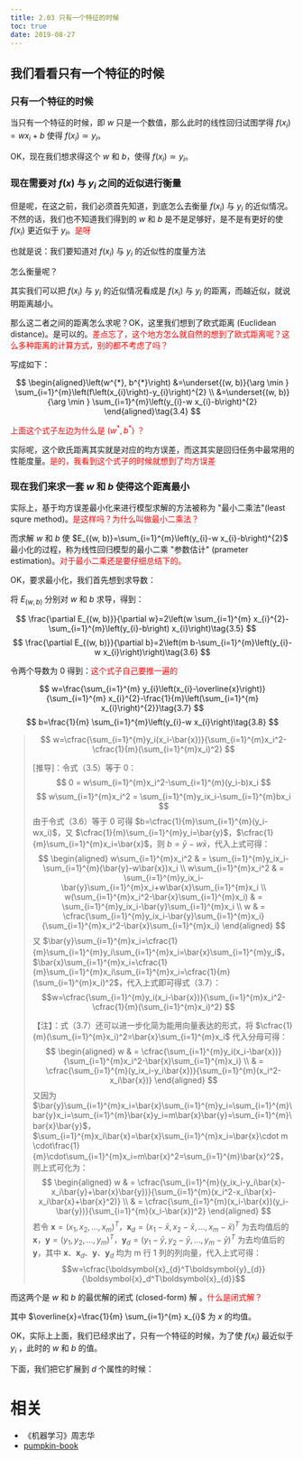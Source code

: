 ```yaml
---
title: 2.03 只有一个特征的时候
toc: true
date: 2019-08-27
---
```


## 我们看看只有一个特征的时候

### 只有一个特征的时候

当只有一个特征的时候，即 $w$ 只是一个数值，那么此时的线性回归试图学得 $f(x_i)=wx_i+b$ 使得 $f(x_i)\simeq y_i$。

OK，现在我们想求得这个 $w$ 和 $b$，使得 $f(x_i)\simeq y_i$。

### 现在需要对 $f(x)$ 与 $y_i$ 之间的近似进行衡量

但是呢，在这之前，我们必须首先知道，到底怎么去衡量 $f(x_i)$ 与 $y_i$ 的近似情况。不然的话，我们也不知道我们得到的 $w$ 和 $b$ 是不是足够好，是不是有更好的使 $f(x_i)$ 更近似于 $y_i$。<span style="color:red;">是呀</span>

也就是说：我们要知道对 $f(x_i)$ 与 $y_i$ 的近似性的度量方法

怎么衡量呢？

其实我们可以把 $f(x_i)$ 与 $y_i$ 的近似情况看成是 $f(x_i)$ 与 $y_i$ 的距离，而越近似，就说明距离越小。

那么这二者之间的距离怎么求呢？OK，这里我们想到了欧式距离 (Euclidean distance)。是可以的。<span style="color:red;">差点忘了，这个地方怎么就自然的想到了欧式距离呢？这么多种距离的计算方式，别的都不考虑了吗？</span>

写成如下：

$$
\begin{aligned}\left(w^{*}, b^{*}\right) &=\underset{(w, b)}{\arg \min } \sum_{i=1}^{m}\left(f\left(x_{i}\right)-y_{i}\right)^{2} \\ &=\underset{(w, b)}{\arg \min } \sum_{i=1}^{m}\left(y_{i}-w x_{i}-b\right)^{2} \end{aligned}\tag{3.4}
$$

<span style="color:red;">上面这个式子左边为什么是 $(w^*,b^*)$ ？</span>

实际呢，这个欧氏距离其实就是对应的均方误差，而这其实是回归任务中最常用的性能度量。<span style="color:red;">是的，我看到这个式子的时候就想到了均方误差</span>

### 现在我们来求一套 $w$ 和 $b$ 使得这个距离最小

实际上，基于均方误差最小化来进行模型求解的方法被称为 "最小二乘法"(least squre method)。<span style="color:red;">是这样吗？为什么叫做最小二乘法？

</span>而求解 $w$ 和 $b$ 使 $E_{(w, b)}=\sum_{i=1}^{m}\left(y_{i}-w x_{i}-b\right)^{2}$ 最小化的过程，称为线性回归模型的最小二乘 "参数估计" (prameter estimation)。<span style="color:red;">对于最小二乘还是要仔细总结下的。</span>

OK，要求最小化，我们首先想到求导数：

将 $E_{(w,b)}$ 分别对 $w$ 和 $b$ 求导，得到：

$$
\frac{\partial E_{(w, b)}}{\partial w}=2\left(w \sum_{i=1}^{m} x_{i}^{2}-\sum_{i=1}^{m}\left(y_{i}-b\right) x_{i}\right)\tag{3.5}
$$
$$
\frac{\partial E_{(w, b)}}{\partial b}=2\left(m b-\sum_{i=1}^{m}\left(y_{i}-w x_{i}\right)\right)\tag{3.6}
$$

令两个导数为 0 得到：<span style="color:red;">这个式子自己要推一遍的</span>

$$
w=\frac{\sum_{i=1}^{m} y_{i}\left(x_{i}-\overline{x}\right)}{\sum_{i=1}^{m} x_{i}^{2}-\frac{1}{m}\left(\sum_{i=1}^{m} x_{i}\right)^{2}}\tag{3.7}
$$
$$
b=\frac{1}{m} \sum_{i=1}^{m}\left(y_{i}-w x_{i}\right)\tag{3.8}
$$


> $$ w=\cfrac{\sum_{i=1}^{m}y_i(x_i-\bar{x})}{\sum_{i=1}^{m}x_i^2-\cfrac{1}{m}(\sum_{i=1}^{m}x_i)^2} $$
>
> [推导]：令式（3.5）等于 0：
> $$ 0 = w\sum_{i=1}^{m}x_i^2-\sum_{i=1}^{m}(y_i-b)x_i $$
> $$ w\sum_{i=1}^{m}x_i^2 = \sum_{i=1}^{m}y_ix_i-\sum_{i=1}^{m}bx_i $$
> 由于令式（3.6）等于 0 可得 $b=\cfrac{1}{m}\sum_{i=1}^{m}(y_i-wx_i)$，又 $\cfrac{1}{m}\sum_{i=1}^{m}y_i=\bar{y}$，$\cfrac{1}{m}\sum_{i=1}^{m}x_i=\bar{x}$，则 $b=\bar{y}-w\bar{x}$，代入上式可得：
> $$
> \begin{aligned}
>     w\sum_{i=1}^{m}x_i^2 & = \sum_{i=1}^{m}y_ix_i-\sum_{i=1}^{m}(\bar{y}-w\bar{x})x_i \\
>     w\sum_{i=1}^{m}x_i^2 & = \sum_{i=1}^{m}y_ix_i-\bar{y}\sum_{i=1}^{m}x_i+w\bar{x}\sum_{i=1}^{m}x_i \\
>     w(\sum_{i=1}^{m}x_i^2-\bar{x}\sum_{i=1}^{m}x_i) & = \sum_{i=1}^{m}y_ix_i-\bar{y}\sum_{i=1}^{m}x_i \\
>     w & = \cfrac{\sum_{i=1}^{m}y_ix_i-\bar{y}\sum_{i=1}^{m}x_i}{\sum_{i=1}^{m}x_i^2-\bar{x}\sum_{i=1}^{m}x_i}
> \end{aligned}
> $$
> 又 $\bar{y}\sum_{i=1}^{m}x_i=\cfrac{1}{m}\sum_{i=1}^{m}y_i\sum_{i=1}^{m}x_i=\bar{x}\sum_{i=1}^{m}y_i$，$\bar{x}\sum_{i=1}^{m}x_i=\cfrac{1}{m}\sum_{i=1}^{m}x_i\sum_{i=1}^{m}x_i=\cfrac{1}{m}(\sum_{i=1}^{m}x_i)^2$，代入上式即可得式（3.7）：
> $$w=\cfrac{\sum_{i=1}^{m}y_i(x_i-\bar{x})}{\sum_{i=1}^{m}x_i^2-\cfrac{1}{m}(\sum_{i=1}^{m}x_i)^2} $$
>
> 【注】：式（3.7）还可以进一步化简为能用向量表达的形式，将 $\cfrac{1}{m}(\sum_{i=1}^{m}x_i)^2=\bar{x}\sum_{i=1}^{m}x_i$ 代入分母可得：
> $$
> \begin{aligned}
>      w & = \cfrac{\sum_{i=1}^{m}y_i(x_i-\bar{x})}{\sum_{i=1}^{m}x_i^2-\bar{x}\sum_{i=1}^{m}x_i} \\
>      & = \cfrac{\sum_{i=1}^{m}(y_ix_i-y_i\bar{x})}{\sum_{i=1}^{m}(x_i^2-x_i\bar{x})}
> \end{aligned}
> $$
> 又因为 $\bar{y}\sum_{i=1}^{m}x_i=\bar{x}\sum_{i=1}^{m}y_i=\sum_{i=1}^{m}\bar{y}x_i=\sum_{i=1}^{m}\bar{x}y_i=m\bar{x}\bar{y}=\sum_{i=1}^{m}\bar{x}\bar{y}$，$\sum_{i=1}^{m}x_i\bar{x}=\bar{x}\sum_{i=1}^{m}x_i=\bar{x}\cdot m \cdot\frac{1}{m}\cdot\sum_{i=1}^{m}x_i=m\bar{x}^2=\sum_{i=1}^{m}\bar{x}^2$，则上式可化为：
> $$
> \begin{aligned}
>     w & = \cfrac{\sum_{i=1}^{m}(y_ix_i-y_i\bar{x}-x_i\bar{y}+\bar{x}\bar{y})}{\sum_{i=1}^{m}(x_i^2-x_i\bar{x}-x_i\bar{x}+\bar{x}^2)} \\
>     & = \cfrac{\sum_{i=1}^{m}(x_i-\bar{x})(y_i-\bar{y})}{\sum_{i=1}^{m}(x_i-\bar{x})^2}
> \end{aligned}
> $$
> 若令 $\boldsymbol{x}=(x_1,x_2,...,x_m)^T$，$\boldsymbol{x}_{d}=(x_1-\bar{x},x_2-\bar{x},...,x_m-\bar{x})^T$ 为去均值后的 $\boldsymbol{x}$，$\boldsymbol{y}=(y_1,y_2,...,y_m)^T$，$\boldsymbol{y}_{d}=(y_1-\bar{y},y_2-\bar{y},...,y_m-\bar{y})^T$ 为去均值后的 $\boldsymbol{y}$，其中 $\boldsymbol{x}$、$\boldsymbol{x}_{d}$、$\boldsymbol{y}$、$\boldsymbol{y}_{d}$ 均为 m 行 1 列的列向量，代入上式可得：
> $$w=\cfrac{\boldsymbol{x}_{d}^T\boldsymbol{y}_{d}}{\boldsymbol{x}_d^T\boldsymbol{x}_{d}}$$


而这两个是 $w$ 和 $b$ 的最优解的闭式 (closed-form) 解 。<span style="color:red;">什么是闭式解？</span>

其中 $\overline{x}=\frac{1}{m} \sum_{i=1}^{m} x_{i}$ 为 $x$ 的均值。

OK，实际上上面，我们已经求出了，只有一个特征的时候，为了使 $f(x_i)$ 最近似于 $y_i$ ，此时的 $w$ 和 $b$ 的值。

下面，我们把它扩展到 $d$ 个属性的时候：



# 相关

- 《机器学习》周志华
- [pumpkin-book](https://github.com/datawhalechina/pumpkin-book)
